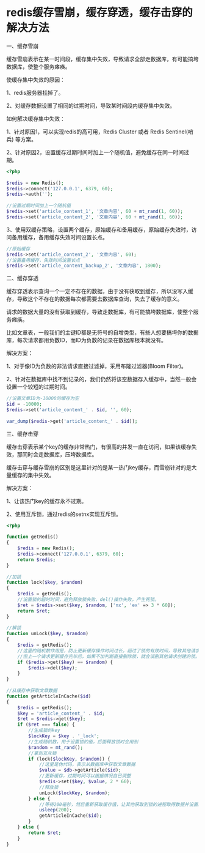 # redis缓存雪崩，缓存穿透，缓存击穿的解决方法

一、缓存雪崩

缓存雪崩表示在某一时间段，缓存集中失效，导致请求全部走数据库，有可能搞垮数据库，使整个服务瘫痪。

使缓存集中失效的原因：

1、redis服务器挂掉了。

2、对缓存数据设置了相同的过期时间，导致某时间段内缓存集中失效。

如何解决缓存集中失效：

1、针对原因1，可以实现redis的高可用，Redis Cluster 或者 Redis Sentinel(哨兵) 等方案。

2、针对原因2，设置缓存过期时间时加上一个随机值，避免缓存在同一时间过期。

```php
<?php
 
$redis = new Redis();
$redis->connect('127.0.0.1', 6379, 60);
$redis->auth('');
 
//设置过期时间加上一个随机值
$redis->set('article_content_1', '文章内容', 60 + mt_rand(1, 60));
$redis->set('article_content_2', '文章内容', 60 + mt_rand(1, 60));
```

3、使用双缓存策略，设置两个缓存，原始缓存和备用缓存，原始缓存失效时，访问备用缓存，备用缓存失效时间设置长点。

```php
//原始缓存
$redis->set('article_content_2', '文章内容', 60);
//设置备用缓存，失效时间设置长点
$redis->set('article_content_backup_2', '文章内容', 1800);
```

二、缓存穿透

缓存穿透表示查询一个一定不存在的数据，由于没有获取到缓存，所以没写入缓存，导致这个不存在的数据每次都需要去数据库查询，失去了缓存的意义。

请求的数据大量的没有获取到缓存，导致走数据库，有可能搞垮数据库，使整个服务瘫痪。

比如文章表，一般我们的主键ID都是无符号的自增类型，有些人想要搞垮你的数据库，每次请求都用负数ID，而ID为负数的记录在数据库根本就没有。

解决方案：

1、对于像ID为负数的非法请求直接过滤掉，采用布隆过滤器(Bloom Filter)。

2、针对在数据库中找不到记录的，我们仍然将该空数据存入缓存中，当然一般会设置一个较短的过期时间。

```php
//设置文章ID为-10000的缓存为空
$id = -10000;
$redis->set('article_content_' . $id, '', 60);
 
var_dump($redis->get('article_content_' . $id));
```

三、缓存击穿

缓存击穿表示某个key的缓存非常热门，有很高的并发一直在访问，如果该缓存失效，那同时会走数据库，压垮数据库。

缓存击穿与缓存雪崩的区别是这里针对的是某一热门key缓存，而雪崩针对的是大量缓存的集中失效。

解决方案：

1、让该热门key的缓存永不过期。

2、使用互斥锁，通过redis的setnx实现互斥锁。

```php
<?php
 
function getRedis()
{
    $redis = new Redis();
    $redis->connect('127.0.0.1', 6379, 60);
    return $redis;
}
 
//加锁
function lock($key, $random)
{
    $redis = getRedis();
    //设置锁的超时时间，避免释放锁失败，del()操作失败，产生死锁。
    $ret = $redis->set($key, $random, ['nx', 'ex' => 3 * 60]);
    return $ret;
}
 
//解锁
function unLock($key, $random)
{
    $redis = getRedis();
    //这里的随机数作用是，防止更新缓存操作时间过长，超过了锁的有效时间，导致其他请求拿到了锁。
    //但上一个请求更新缓存完毕后，如果不加判断直接删除锁，就会误删其他请求创建的锁。
    if ($redis->get($key) == $random) {
        $redis->del($key);
    }
}
 
//从缓存中获取文章数据
function getArticleInCache($id)
{
    $redis = getRedis();
    $key = 'article_content_' . $id;
    $ret = $redis->get($key);
    if ($ret === false) {
        //生成锁的key
        $lockKey = $key . '_lock';
        //生成随机数，用于设置锁的值，后面释放锁时会用到
        $random = mt_rand();
        //拿到互斥锁
        if (lock($lockKey, $random)) {
            //这里是伪代码，表示从数据库中获取文章数据
            $value = $db->getArticle($id);
            //更新缓存，过期时间可以根据情况自已调整
            $redis->set($key, $value, 2 * 60);
            //释放锁
            unLock($lockKey, $random);
        } else {
            //等待200毫秒，然后重新获取缓存值，让其他获取到锁的进程取得数据并设置缓存
            usleep(200);
            getArticleInCache($id);
        }
    } else {
        return $ret;
    }
}
```